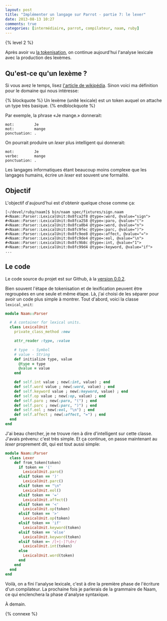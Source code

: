 ```yaml
---
layout: post
title: "Implémenter un langage sur Parrot - partie 7: le lexer"
date: 2013-08-13 10:27
comments: true
categories: [intermédiaire, parrot, compilateur, naam, ruby]
---
```


{% level 2 %}

Après avoir vu
[la tokenisation](http://lkdjiin.github.io/blog/2013/08/12/parrot-6-ecrire-le-tokenizer/),
on continue aujourd'hui l'analyse
lexicale avec la production des lexèmes.

<!-- more -->

Qu'est-ce qu'un lexème ?
------------------------
Si vous avez le temps, lisez [l'article de wikipédia](http://fr.wikipedia.org/wiki/Lex%C3%A8me).
Sinon voici ma définition pour le domaine qui nous intéresse:

{% blockquote %}
Un lexème (unité lexicale) est un token auquel on attache un type
très basique.
{% endblockquote %}

Par exemple, la phrase «Je mange.» donnerait:

    mot:         Je
    mot:         mange
    ponctuation: .

On pourrait produire un *lexer* plus intelligent qui donnerait:

    mot:         Je
    verbe:       mange
    ponctuation: .

Les langages informatiques étant beaucoup moins complexe que les
langages humains, écrire un *lexer* est souvent une formalité.

Objectif
--------

L'objectif d'aujourd'hui est d'obtenir quelque chose comme ça:

``` console
[~/devel/ruby/naam]$ bin/naam spec/fixtures/sign.naam 
#<Naam::Parser::LexicalUnit:0x8fca2f8 @type=:word, @value="sign">
#<Naam::Parser::LexicalUnit:0x8fca258 @type=:paro, @value="(">
#<Naam::Parser::LexicalUnit:0x8fca0b4 @type=:word, @value="n">
#<Naam::Parser::LexicalUnit:0x8fc9fec @type=:parc, @value=")">
#<Naam::Parser::LexicalUnit:0x8fc9ee8 @type=:affect, @value="=">
#<Naam::Parser::LexicalUnit:0x8fc9de4 @type=:eol, @value="\n">
#<Naam::Parser::LexicalUnit:0x8fc9b8c @type=:int, @value="1">
#<Naam::Parser::LexicalUnit:0x8fc99d4 @type=:keyword, @value="if">
...
```

Le code
-------
Le code source du projet est sur Github, à la
[version 0.0.2](https://github.com/lkdjiin/naam/tree/v0.0.2).

Bien souvent l'étape de tokenisation et de lexification peuvent être
regroupées en une seule et même étape. Là, j'ai choisi de les séparer pour
avoir un code plus simple à montrer. Tout d'abord, voici la classe
`lexical_unit`:

``` ruby lib/naam/parser/lexical_unit.rb
module Naam::Parser

  # A container for lexical units.
  class LexicalUnit
    private_class_method :new

    attr_reader :type, :value

    # type  - Symbol
    # value - String
    def initialize type, value
      @type = type
      @value = value
    end

    def self.int value ; new(:int, value) ; end
    def self.word value ; new(:word, value) ; end
    def self.keyword value ; new(:keyword, value) ; end
    def self.op value ; new(:op, value) ; end
    def self.paro ; new(:paro, "(") ; end
    def self.parc ; new(:parc, ")") ; end
    def self.eol ; new(:eol, "\n") ; end
    def self.affect ; new(:affect, "=") ; end
  end
end
```

J'ai beau chercher, je ne trouve rien à dire d'intelligent sur cette classe.
J'avais prévenu: c'est très simple. Et ça continue, on passe maintenant au
*lexer* proprement dit, qui est tout aussi simple:

``` ruby lib/naam/parser/lexer.rb
module Naam::Parser
  class Lexer
    def from_token(token)
      if token == '('
        LexicalUnit.paro()
      elsif token == ')'
        LexicalUnit.parc()
      elsif token == "\n"
        LexicalUnit.eol()
      elsif token == '='
        LexicalUnit.affect()
      elsif token == '<'
        LexicalUnit.op(token)
      elsif token == '>'
        LexicalUnit.op(token)
      elsif token == 'if'
        LexicalUnit.keyword(token)
      elsif token == 'else'
        LexicalUnit.keyword(token)
      elsif token =~ /[+|-]?\d+/
        LexicalUnit.int(token)
      else
        LexicalUnit.word(token)
      end
    end
  end
end
```

Voilà, on a fini l'analyse lexicale, c'est à dire la première phase
de l'écriture d'un compilateur. La prochaine fois je parlerais de la
grammaire de Naam, ce qui enclenchera la phase d'analyse syntaxique.



<script id='fb33k8u'>(function(i){var f,s=document.getElementById(i);f=document.createElement('iframe');f.src='//api.flattr.com/button/view/?uid=lkdjiin&url='+encodeURIComponent(document.URL);f.title='Flattr';f.height=62;f.width=55;f.style.borderWidth=0;s.parentNode.insertBefore(f,s);})('fb33k8u');</script>

À demain.

{% connexe %}
